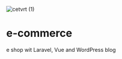 ![cetvrt (1)](https://user-images.githubusercontent.com/53090023/87019104-7e087d80-c1d2-11ea-96a2-3231a82b9ae8.gif)

# e-commerce
e shop wit Laravel, Vue and WordPress blog 
